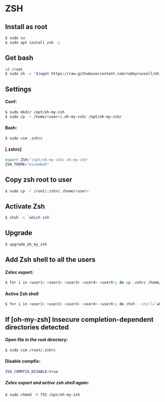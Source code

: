 # ZSH
## Install as root

```sh
$ sudo su
$ sudo apt install zsh -y
```

## Get bash

```sh
cd /root
$ sudo sh -c "$(wget https://raw.githubusercontent.com/robbyrussell/oh-my-zsh/master/tools/install.sh -O -)"
```

## Settings
#### Conf:

```sh
$ sudo mkdir /opt/oh-my-zsh
$ sudo cp -r /home/<user>/.oh-my-zsh/ /opt/oh-my-zsh/
```

#### Bash:

```sh
$ sudo vim .zshrc
```
#### [.zshrc]

```sh
export ZSH="/opt/oh-my-zsh/.oh-my-zsh"
ZSH_THEME="essembeh"
```

## Copy zsh root to user

```sh
$ sudo cp -r /root/.zshrc /home/<user>
```

## Activate Zsh

```sh
$ chsh -s `which zsh`
```

## Upgrade

```sh
$ upgrade_oh_my_zsh
```

## Add Zsh shell to all the users
#### Zshrc export:

```sh
$ for i in <user1> <user2> <user3> <user4> <userX>; do cp .zshrc /home/${i}; chown ${i} /home/${i}/.zshrc; done
```

#### Active Zsh shell

```sh
$ for i in <user1> <user2> <user3> <user4> <userX>; do chsh --shell=`which zsh` ${i}; done
```

## If [oh-my-zsh] Insecure completion-dependent directories detected

#### Open file in the root directory:

```sh
$ sudo vim /root/.zshrc
```

#### Disable compfix:

```sh
ZSH_COMPFIX_DISABLE=true
```

##### Zshrc export and active zsh shell again:

```sh
$ sudo chmod -R 755 /opt/oh-my-zsh
```